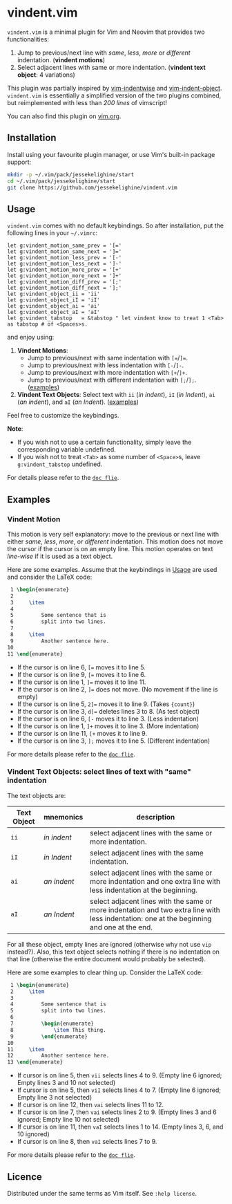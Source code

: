 # vindent.vim

`vindent.vim` is a minimal plugin for Vim and Neovim that provides two functionalities:

1. Jump to previous/next line with *same*, *less*, *more* or *different* indentation. (**vindent motions**)
2. Select adjacent lines with same or more indentation. (**vindent text object**: 4 variations)

This plugin was partially inspired by [vim-indentwise](https://github.com/jeetsukumaran/vim-indentwise)
and [vim-indent-object](https://github.com/michaeljsmith/vim-indent-object).
`vindent.vim` is essentially a simplified version of the two plugins combined,
but reimplemented with less than *200 lines* of vimscript!

You can also find this plugin on [vim.org](https://www.vim.org/scripts/script.php?script_id=6016).

## Installation

Install using your favourite plugin manager, or use Vim's built-in package
support:
```sh
mkdir -p ~/.vim/pack/jessekelighine/start
cd ~/.vim/pack/jessekelighine/start
git clone https://github.com/jessekelighine/vindent.vim
```

## Usage

`vindent.vim` comes with no default keybindings.  So after installation, put
the following lines in your `~/.vimrc`:
```vim
let g:vindent_motion_same_prev = '[='
let g:vindent_motion_same_next = ']='
let g:vindent_motion_less_prev = '[-'
let g:vindent_motion_less_next = ']-'
let g:vindent_motion_more_prev = '[+'
let g:vindent_motion_more_next = ']+'
let g:vindent_motion_diff_prev = '[;'
let g:vindent_motion_diff_next = '];'
let g:vindent_object_ii = 'ii'
let g:vindent_object_iI = 'iI'
let g:vindent_object_ai = 'ai'
let g:vindent_object_aI = 'aI'
let g:vindent_tabstop   = &tabstop " let vindent know to treat 1 <Tab> as tabstop # of <Spaces>s.
```
and enjoy using:

1. **Vindent Motions**:
	- Jump to previous/next with same indentation with `[=`/`]=`.
	- Jump to previous/next with less indentation with `[-`/`]-`.
	- Jump to previous/next with more indentation with `[+`/`]+`.
	- Jump to previous/next with different indentation with `[;`/`];`.
   ([examples](#vindent-motion-move-to-line-with-same-indentation))
2. **Vindent Text Objects**: Select text with `ii` (*in indent*), `iI` (*in Indent*), `ai` (*an indent*), and `aI` (*an Indent*).
   ([examples](#vindent-text-objects-select-lines-of-text-with-same-indentation))

Feel free to customize the keybindings.

**Note**:

- If you wish not to use a certain functionality, simply leave the corresponding variable undefined.
- If you wish not to treat `<Tab>` as some number of `<Space>`s, leave `g:vindent_tabstop` undefined.

For details please refer to the [`doc flie`](./doc/vindent.txt).

## Examples

### Vindent Motion

This motion is very self explanatory: move to the previous or next line with
either *same*, *less*, *more*, or *different* indentation.  This motion does
not move the cursor if the cursor is on an empty line.  This motion operates on
text *line-wise* if it is used as a text object.

Here are some examples.  Assume that the keybindings in [Usage](#usage) are
used and consider the LaTeX code:

```tex
 1 \begin{enumerate}
 2
 3     \item
 4
 5         Some sentence that is
 6         split into two lines.
 7
 8     \item
 9         Another sentence here.
10
11 \end{enumerate}
```
- If the cursor is on line 6,  `[=`  moves it to line 5.
- If the cursor is on line 9,  `[=`  moves it to line 6.
- If the cursor is on line 1,  `]=`  moves it to line 11.
- If the cursor is on line 2,  `]=`  does not move. (No movement if the line is empty)
- If the cursor is on line 5,  `2]=` moves it to line 9. (Takes `{count}`)
- If the cursor is on line 3,  `d]=` deletes lines 3 to 8. (As test object)
- If the cursor is on line 6,  `[-`  moves it to line 3. (Less indentation)
- If the cursor is on line 1,  `]+`  moves it to line 3. (More indentation)
- If the cursor is on line 11, `[+`  moves it to line 9.
- If the cursor is on line 3,  `];`  moves it to line 5. (Different indentation)

For more details please refer to the [`doc flie`](./doc/vindent.txt).

### Vindent Text Objects: select lines of text with "same" indentation

The text objects are:

| Text Object | mnemonics   | description                                                                                                                                |
| ---         | ---         | ---                                                                                                                                        |
| `ii`        | *in indent* | select adjacent lines with the same or more indentation.                                                                                   |
| `iI`        | *in Indent* | select adjacent lines with the same indentation.                                                                                           |
| `ai`        | *an indent* | select adjacent lines with the same or more indentation and one extra line with less indentation at the beginning.                         |
| `aI`        | *an Indent* | select adjacent lines with the same or more indentation and two extra line with less indentation: one at the beginning and one at the end. |

For all these object, empty lines are ignored (otherwise why not use `vip` instead?).
Also, this text object selects nothing if there is no indentation on that line (otherwise the entire document would probably be selected).

Here are some examples to clear thing up.  Consider the LaTeX code:
```tex
 1 \begin{enumerate}
 2     \item
 3
 4         Some sentence that is
 5         split into two lines.
 6
 7         \begin{enumerate}
 8             \item This thing.
 9         \end{enumerate}
10
11     \item
12         Another sentence here.
13 \end{enumerate}
```

- If cursor is on line 5,  then `vii` selects lines 4  to 9. (Empty line 6 ignored; Empty lines 3 and 10 not selected)
- If cursor is on line 5,  then `viI` selects lines 4  to 7. (Empty line 6 ignored; Empty line 3 not selected)
- If cursor is on line 12, then `vai` selects lines 11 to 12.
- If cursor is on line 7,  then `vai` selects lines 2  to 9. (Empty lines 3 and 6 ignored; Empty line 10 not selected)
- If cursor is on line 11, then `vaI` selects lines 1  to 14. (Empty lines 3, 6, and 10 ignored)
- If cursor is on line 8,  then `vaI` selects lines 7  to 9.

For more details please refer to the [`doc flie`](./doc/vindent.txt).

## Licence

Distributed under the same terms as Vim itself. See `:help license`.
